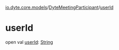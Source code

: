 [io.dyte.core.models](../index.md)/[DyteMeetingParticipant](index.md)/[userId](user-id.md)

# userId


open val [userId](user-id.md): [String](https://kotlinlang.org/api/latest/jvm/stdlib/kotlin/-string/index.html)
